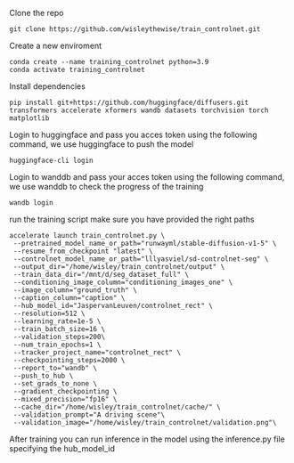 
Clone the repo
```
git clone https://github.com/wisleythewise/train_controlnet.git
```

Create a new enviroment

```
conda create --name training_controlnet python=3.9
conda activate training_controlnet
```

Install dependencies

```
pip install git+https://github.com/huggingface/diffusers.git transformers accelerate xformers wandb datasets torchvision torch matplotlib

```

Login to huggingface and pass you acces token using the following command, we use huggingface to push the model
```
huggingface-cli login
```

Login to wanddb and pass your acces token using the following command, we use wanddb to check the progress of the training

```
wandb login 
```


run the training script make sure you have provided the right paths

```
accelerate launch train_controlnet.py \
 --pretrained_model_name_or_path="runwayml/stable-diffusion-v1-5" \
 --resume_from_checkpoint "latest" \
 --controlnet_model_name_or_path="lllyasviel/sd-controlnet-seg" \
 --output_dir="/home/wisley/train_controlnet/output" \
 --train_data_dir="/mnt/d/seg_dataset_full" \
 --conditioning_image_column="conditioning_images_one" \
 --image_column="ground_truth" \
 --caption_column="caption" \
 --hub_model_id="JaspervanLeuven/controlnet_rect" \
 --resolution=512 \
 --learning_rate=1e-5 \
 --train_batch_size=16 \
 --validation_steps=200\
 --num_train_epochs=1 \
 --tracker_project_name="controlnet_rect" \
 --checkpointing_steps=2000 \
 --report_to="wandb" \
 --push_to_hub \
 --set_grads_to_none \
 --gradient_checkpointing \
 --mixed_precision="fp16" \
 --cache_dir="/home/wisley/train_controlnet/cache/" \
 --validation_prompt="A driving scene"\
 --validation_image="/home/wisley/train_controlnet/validation.png"\
```

After training you can run inference in the model using the inference.py file specifying the hub_model_id
